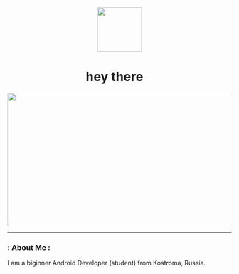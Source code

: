 <div id="header" align="center">
  <img src="https://media.giphy.com/media/O2PhyxtkFwCtUO6nen/giphy.gif" width="100"/>
</div>
<div id="badges" align="center">
<img src="https://komarev.com/ghpvc/?username=filin2hat&style=flat-square&color=green" alt=""/>
  <h1>
  hey there
  <img src="https://media.giphy.com/media/hvRJCLFzcasrR4ia7z/giphy.gif" width="16px"/>
</h1>
</div>
<div align="center">
  <img src="https://media.giphy.com/media/1oF1KAEYvmXBMo6uTS/giphy.gif" width="600" height="300"/>
</div>

---

### : About Me : 
I am a biginner Android Developer (student) from Kostroma, Russia.

